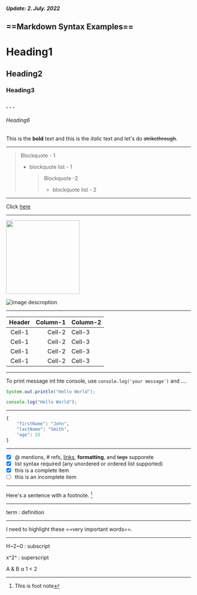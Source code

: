 <h5>Update: 2. July. 2022</h5>

<!-- Headings -->

## ==Markdown Syntax Examples==

# Heading1

## Heading2

### Heading3

### . . .

###### Heading6

## <!-- Line-->

This is the **bold** text and this is the _italic_ text and let's do ~~strikethrough~~.

---

<!-- Blockquote -->

> Blockquote - 1
>
> -   blockquote list - 1
>     > Blockquote -2
>     >
>     > -   blockquote list - 2

---

<!--Link -->

Click [here](https://carolinau.edu)

---

<!-- Image -->
<img src= "https://i.pinimg.com/originals/3f/96/16/3f9616b9dde12992d254aa30613939da.jpg" width = 200>

![image descroption](https://i.pinimg.com/originals/3f/96/16/3f9616b9dde12992d254aa30613939da.jpg)

---

<!-- Table -->

| Header | Column-1 | Column-2 |
| :----: | -------: | :------- |
| Cell-1 |   Cell-2 | Cell-3   |
| Cell-1 |   Cell-2 | Cell-3   |
| Cell-1 |   Cell-2 | Cell-3   |
| Cell-1 |   Cell-2 | Cell-3   |

---

<!-- Code -->

To print message int hte console, use `console.log('your message')` and ....

```java
System.out.println("Hello World");
```

```js
console.log("Hello World");
```

---

<!-- Fenced Code Block-->

```py
{
    "firstName": "John",
    "lastName": "Smith",
    "age": 25
}
```

---

<!-- Task List-->

-   [x] @ mentions, # refs, [links](), **formatting**, and <del>tags</del> supporete
-   [x] list syntax required (any unordered or ordered list supported)
-   [x] this is a complete item
-   [ ] this is an incomplete item

---

<!-- Footnote-->

Here's a sentence with a footnote. [^1]

---

<!-- Definition List -->

term
: definition

---

<!-- Highlight -->

I need to highlight these ==very important words==.

---

<!--Subscript -->

H~2~0 : subscript

<!--Superscript -->

x^2^ : superscript

A & B
&alpha;
1 < 2

[^1]: This is foot note
